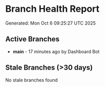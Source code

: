 # Branch Health Report
Generated: Mon Oct  6 09:25:27 UTC 2025

## Active Branches
- **main** - 17 minutes ago by Dashboard Bot

## Stale Branches (>30 days)
No stale branches found
